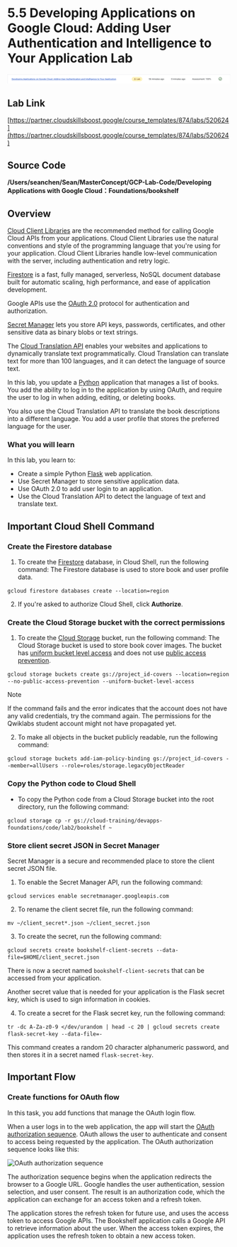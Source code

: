 # 5.5 Developing Applications on Google Cloud: Adding User Authentication and Intelligence to Your Application Lab

![gh](https://raw.githubusercontent.com/SeanChenR/img_gif/main/myimage/174171047000043tx0e.png)
## Lab Link

[https://partner.cloudskillsboost.google/course_templates/874/labs/520624](https://partner.cloudskillsboost.google/course_templates/874/labs/520624)
## Source Code

**/Users/seanchen/Sean/MasterConcept/GCP-Lab-Code/Developing Applications with Google Cloud：Foundations/bookshelf**
## Overview

[Cloud Client Libraries](https://cloud.google.com/apis/docs/client-libraries-explained) are the recommended method for calling Google Cloud APIs from your applications. Cloud Client Libraries use the natural conventions and style of the programming language that you're using for your application. Cloud Client Libraries handle low-level communication with the server, including authentication and retry logic.

[Firestore](https://cloud.google.com/firestore/docs/) is a fast, fully managed, serverless, NoSQL document database built for automatic scaling, high performance, and ease of application development.

Google APIs use the [OAuth 2.0](https://developers.google.com/identity/protocols/oauth2) protocol for authentication and authorization.

[Secret Manager](https://cloud.google.com/secret-manager/docs/overview) lets you store API keys, passwords, certificates, and other sensitive data as binary blobs or text strings.

The [Cloud Translation API](https://cloud.google.com/translate/docs/overview) enables your websites and applications to dynamically translate text programmatically. Cloud Translation can translate text for more than 100 languages, and it can detect the language of source text.

In this lab, you update a [Python](https://www.python.org/) application that manages a list of books. You add the ability to log in to the application by using OAuth, and require the user to log in when adding, editing, or deleting books.

You also use the Cloud Translation API to translate the book descriptions into a different language. You add a user profile that stores the preferred language for the user.

### What you will learn

In this lab, you learn to:

- Create a simple Python [Flask](https://flask.palletsprojects.com/) web application.
- Use Secret Manager to store sensitive application data.
- Use OAuth 2.0 to add user login to an application.
- Use the Cloud Translation API to detect the language of text and translate text.
## Important Cloud Shell Command

### Create the Firestore database

1. To create the [Firestore](https://cloud.google.com/firestore/docs/) database, in Cloud Shell, run the following command: The Firestore database is used to store book and user profile data.

```shell
gcloud firestore databases create --location=region
```

2. If you're asked to authorize Cloud Shell, click **Authorize**.

### Create the Cloud Storage bucket with the correct permissions

1. To create the [Cloud Storage](https://cloud.google.com/storage/docs/) bucket, run the following command: The Cloud Storage bucket is used to store book cover images. The bucket has [uniform bucket level access](https://cloud.google.com/storage/docs/uniform-bucket-level-access) and does not use [public access prevention](https://cloud.google.com/storage/docs/public-access-prevention).

```shell
gcloud storage buckets create gs://project_id-covers --location=region --no-public-access-prevention --uniform-bucket-level-access
```

> [!note]
> If the command fails and the error indicates that the account does not have any valid credentials, try the command again. The permissions for the Qwiklabs student account might not have propagated yet.

2. To make all objects in the bucket publicly readable, run the following command:

```shell
gcloud storage buckets add-iam-policy-binding gs://project_id-covers --member=allUsers --role=roles/storage.legacyObjectReader
```
### Copy the Python code to Cloud Shell

- To copy the Python code from a Cloud Storage bucket into the root directory, run the following command:

```shell
gcloud storage cp -r gs://cloud-training/devapps-foundations/code/lab2/bookshelf ~
```
### Store client secret JSON in Secret Manager

Secret Manager is a secure and recommended place to store the client secret JSON file.

1. To enable the Secret Manager API, run the following command:

```shell
gcloud services enable secretmanager.googleapis.com
```

2. To rename the client secret file, run the following command:

```shell
mv ~/client_secret*.json ~/client_secret.json
```  

3. To create the secret, run the following command:

```shell
gcloud secrets create bookshelf-client-secrets --data-file=$HOME/client_secret.json
```

There is now a secret named `bookshelf-client-secrets` that can be accessed from your application.

Another secret value that is needed for your application is the Flask secret key, which is used to sign information in cookies.

4. To create a secret for the Flask secret key, run the following command:

```shell
tr -dc A-Za-z0-9 </dev/urandom | head -c 20 | gcloud secrets create flask-secret-key --data-file=-
```

This command creates a random 20 character alphanumeric password, and then stores it in a secret named `flask-secret-key`.

## Important Flow

### Create functions for OAuth flow

In this task, you add functions that manage the OAuth login flow.

When a user logs in to the web application, the app will start the [OAuth authorization sequence](https://developers.google.com/identity/protocols/oauth2#webserver). OAuth allows the user to authenticate and consent to access being requested by the application. The OAuth authorization sequence looks like this:

![OAuth authorization sequence](https://cdn.qwiklabs.com/lKzqpeZZ%2FyaoXzYI2smACdEy2seWtJ48BZH2dCKFzz4%3D)

The authorization sequence begins when the application redirects the browser to a Google URL. Google handles the user authentication, session selection, and user consent. The result is an authorization code, which the application can exchange for an access token and a refresh token.

The application stores the refresh token for future use, and uses the access token to access Google APIs. The Bookshelf application calls a Google API to retrieve information about the user. When the access token expires, the application uses the refresh token to obtain a new access token.

